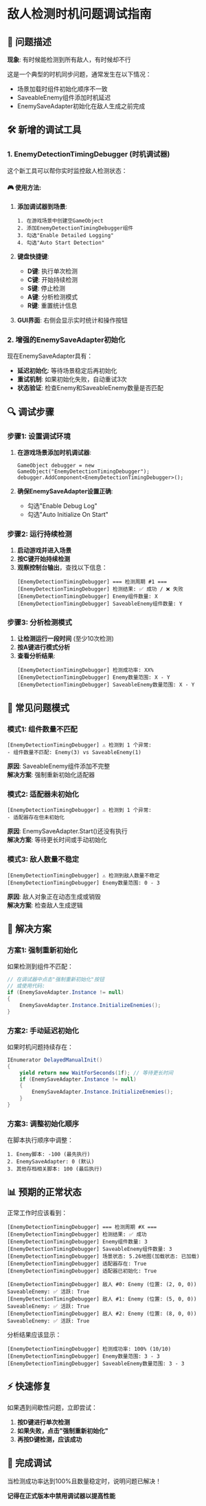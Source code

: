 # 敌人检测时机问题调试指南

## 🎯 问题描述

**现象**: 有时候能检测到所有敌人，有时候却不行

这是一个典型的时机同步问题，通常发生在以下情况：
- 场景加载时组件初始化顺序不一致
- SaveableEnemy组件添加时机延迟
- EnemySaveAdapter初始化在敌人生成之前完成

## 🛠️ 新增的调试工具

### 1. EnemyDetectionTimingDebugger (时机调试器)

这个新工具可以帮你实时监控敌人检测状态：

#### 🎮 使用方法:

1. **添加调试器到场景**:
   ```
   1. 在游戏场景中创建空GameObject
   2. 添加EnemyDetectionTimingDebugger组件
   3. 勾选"Enable Detailed Logging"
   4. 勾选"Auto Start Detection"
   ```

2. **键盘快捷键**:
   - **D键**: 执行单次检测
   - **C键**: 开始持续检测
   - **S键**: 停止检测
   - **A键**: 分析检测模式
   - **R键**: 重置统计信息

3. **GUI界面**: 右侧会显示实时统计和操作按钮

### 2. 增强的EnemySaveAdapter初始化

现在EnemySaveAdapter具有：
- **延迟初始化**: 等待场景稳定后再初始化
- **重试机制**: 如果初始化失败，自动重试3次
- **状态验证**: 检查Enemy和SaveableEnemy数量是否匹配

## 🔍 调试步骤

### 步骤1: 设置调试环境

1. **在游戏场景添加时机调试器**:
   ```
   GameObject debugger = new GameObject("EnemyDetectionTimingDebugger");
   debugger.AddComponent<EnemyDetectionTimingDebugger>();
   ```

2. **确保EnemySaveAdapter设置正确**:
   - 勾选"Enable Debug Log"
   - 勾选"Auto Initialize On Start"

### 步骤2: 运行持续检测

1. **启动游戏并进入场景**
2. **按C键开始持续检测**
3. **观察控制台输出**，查找以下信息：
   ```
   [EnemyDetectionTimingDebugger] === 检测周期 #1 ===
   [EnemyDetectionTimingDebugger] 检测结果: ✅ 成功 / ❌ 失败
   [EnemyDetectionTimingDebugger] Enemy组件数量: X
   [EnemyDetectionTimingDebugger] SaveableEnemy组件数量: Y
   ```

### 步骤3: 分析检测模式

1. **让检测运行一段时间** (至少10次检测)
2. **按A键进行模式分析**
3. **查看分析结果**:
   ```
   [EnemyDetectionTimingDebugger] 检测成功率: XX%
   [EnemyDetectionTimingDebugger] Enemy数量范围: X - Y
   [EnemyDetectionTimingDebugger] SaveableEnemy数量范围: X - Y
   ```

## 🚨 常见问题模式

### 模式1: 组件数量不匹配
```
[EnemyDetectionTimingDebugger] ⚠️ 检测到 1 个异常:
- 组件数量不匹配: Enemy(3) vs SaveableEnemy(1)
```
**原因**: SaveableEnemy组件添加不完整  
**解决方案**: 强制重新初始化适配器

### 模式2: 适配器未初始化
```
[EnemyDetectionTimingDebugger] ⚠️ 检测到 1 个异常:
- 适配器存在但未初始化
```
**原因**: EnemySaveAdapter.Start()还没有执行  
**解决方案**: 等待更长时间或手动初始化

### 模式3: 敌人数量不稳定
```
[EnemyDetectionTimingDebugger] ⚠️ 检测到敌人数量不稳定
[EnemyDetectionTimingDebugger] Enemy数量范围: 0 - 3
```
**原因**: 敌人对象正在动态生成或销毁  
**解决方案**: 检查敌人生成逻辑

## 🔧 解决方案

### 方案1: 强制重新初始化

如果检测到组件不匹配：
```csharp
// 在调试器中点击"强制重新初始化"按钮
// 或使用代码:
if (EnemySaveAdapter.Instance != null)
{
    EnemySaveAdapter.Instance.InitializeEnemies();
}
```

### 方案2: 手动延迟初始化

如果时机问题持续存在：
```csharp
IEnumerator DelayedManualInit()
{
    yield return new WaitForSeconds(1f); // 等待更长时间
    if (EnemySaveAdapter.Instance != null)
    {
        EnemySaveAdapter.Instance.InitializeEnemies();
    }
}
```

### 方案3: 调整初始化顺序

在脚本执行顺序中调整：
```
1. Enemy脚本: -100 (最先执行)
2. EnemySaveAdapter: 0 (默认)
3. 其他存档相关脚本: 100 (最后执行)
```

## 📊 预期的正常状态

正常工作时应该看到：
```
[EnemyDetectionTimingDebugger] === 检测周期 #X ===
[EnemyDetectionTimingDebugger] 检测结果: ✅ 成功
[EnemyDetectionTimingDebugger] Enemy组件数量: 3
[EnemyDetectionTimingDebugger] SaveableEnemy组件数量: 3
[EnemyDetectionTimingDebugger] 场景状态: 5.26地图(加载状态: 已加载)
[EnemyDetectionTimingDebugger] 适配器存在: True
[EnemyDetectionTimingDebugger] 适配器已初始化: True

[EnemyDetectionTimingDebugger] 敌人 #0: Enemy (位置: (2, 0, 0)) SaveableEnemy: ✅ 活跃: True
[EnemyDetectionTimingDebugger] 敌人 #1: Enemy (位置: (5, 0, 0)) SaveableEnemy: ✅ 活跃: True
[EnemyDetectionTimingDebugger] 敌人 #2: Enemy (位置: (8, 0, 0)) SaveableEnemy: ✅ 活跃: True
```

分析结果应该显示：
```
[EnemyDetectionTimingDebugger] 检测成功率: 100% (10/10)
[EnemyDetectionTimingDebugger] Enemy数量范围: 3 - 3
[EnemyDetectionTimingDebugger] SaveableEnemy数量范围: 3 - 3
```

## ⚡ 快速修复

如果遇到间歇性问题，立即尝试：

1. **按D键进行单次检测**
2. **如果失败，点击"强制重新初始化"**
3. **再按D键检测，应该成功**

## 🎊 完成调试

当检测成功率达到100%且数量稳定时，说明问题已解决！

**记得在正式版本中禁用调试器以提高性能** 